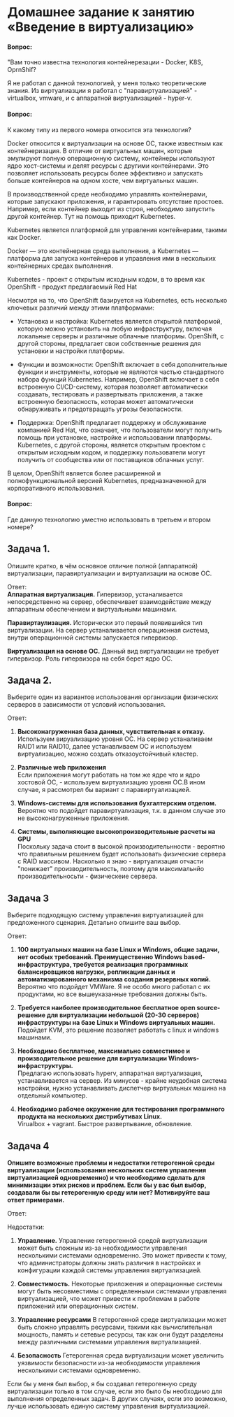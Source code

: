 # Домашнее задание к занятию «Введение в виртуализацию»

#### Вопрос:
"Вам точно известна технология контейнерезации - Docker, K8S, OprnShif?

Я не работал с данной технологией, у меня только теоретические знания. Из виртуалиазции я работал с "паравиртуализацией" - virtualbox, vmware, и с аппаратной виртуализацией - hyper-v. <br>

#### Вопрос:
К какому типу из первого номера относится эта технология?

Docker относится к виртуализации на основе ОС, также известным как контейнеризация. В отличие от виртуальных машин, которые эмулируют полную операционную систему, контейнеры используют ядро хост-системы и делят ресурсы с другими контейнерами. Это позволяет использовать ресурсы более эффективно и запускать больше контейнеров на одном хосте, чем виртуальных машин.

В производственной среде необходимо управлять контейнерами, которые запускают приложения, и гарантировать отсутствие простоев. Например, если контейнер выходит из строя, необходимо запустить другой контейнер. Тут на помощь приходит Kubernetes. <br>

Kubernetes является платформой для управления контейнерами, такими как Docker. <br>

Docker — это контейнерная среда выполнения, а Kubernetes — платформа для запуска контейнеров и управления ими в нескольких контейнерных средах выполнения. <br>

Kubernetes - проект с открытым исходным кодом, в то время как OpenShift - продукт предлагаемый Red Hat <br>

Несмотря на то, что OpenShift базируется на Kubernetes, есть несколько ключевых различий между этими платформами: <br>

- Установка и настройка: Kubernetes является открытой платформой, которую можно установить на любую инфраструктуру, включая локальные серверы и различные облачные платформы. OpenShift, с другой стороны, предлагает свои собственные решения для установки и настройки платформы.

- Функции и возможности: OpenShift включает в себя дополнительные функции и инструменты, которые не являются частью стандартного набора функций Kubernetes. Например, OpenShift включает в себя встроенную CI/CD-систему, которая позволяет автоматически создавать, тестировать и развертывать приложения, а также встроенную безопасность, которая может автоматически обнаруживать и предотвращать угрозы безопасности.

- Поддержка: OpenShift предлагает поддержку и обслуживание компанией Red Hat, что означает, что пользователи могут получить помощь при установке, настройке и использовании платформы. Kubernetes, с другой стороны, является открытым проектом с открытым исходным кодом, и поддержку пользователи могут получить от сообщества или от поставщиков облачных услуг.

В целом, OpenShift является более расширенной и полнофункциональной версией Kubernetes, предназначенной для корпоративного использования.


#### Вопрос:
Где данную технологию уместно использовать в третьем и втором номере?



## Задача 1. 
Опишите кратко, в чём основное отличие полной (аппаратной) виртуализации, паравиртуализации и виртуализации на основе ОС. <br>

Ответ: <br>
<b>Аппаратная виртуализация.</b> Гипервизор, устаналивается непосредственно на сервер, обеспечивает взаимодействие между аппаратным обеспечением и виртуальными машинами.<br>

<b>Паравиртаулизация.</b> Исторически это первый появившийся тип виртуализации. На сервер устаналивается операционная система, внутри операционной системы запускается гипервизор.

<b>Виртуализация на основе ОС.</b> Данный вид виртуализации не требует гипервизор. Роль гипервизора на себя берет ядро ОС.

## Задача 2. 
Выберите один из вариантов использования организации физических серверов в зависимости от условий использования. <br>

Ответ: <br>
1. <b> Высоконагруженная база данных, чувствительная к отказу.</b> <br> 
Используем вируализацию уровня ОС. На сервер устаналиваем RAID1 или RAID10, далее устанавливаем ОС и используем виртуализацию, можно создать отказоустойчивый кластер.

2. <b>Различные web приложения</b> <br>
Если приложения могут работать на том же ядре что и ядро хостовой ОС, - используем виртуализацию уровня ОС.В ином случае, я рассмотрел бы вариант с паравиртуализацией.

3. <b>Windows-системы для использования бухгалтерским отделом. </b><br>
Вероятно что подойдет паравиртуализация, т.к. в данном случае это не высоконагруженные приложения. 

4. <b> Системы, выполняющие высокопроизводительные расчеты на GPU </b> <br>
Поскольку задача стоит в высокой производительнности - вероятно что правильным решением будет использовать физические сервера с RAID массивом. Насколько я знаю - виртуализация отчасти "понижает" производительность, поэтому для максимальнйо производительносьти - физическеие сервера.

## Задача 3
Выберите подходящую систему управления виртуализацией для предложенного сценария. Детально опишите ваш выбор. <br>

Ответ: <br>

1. <b>100 виртуальных машин на базе Linux и Windows, общие задачи, нет особых требований. Преимущественно Windows based-инфраструктура, требуется реализация программных балансировщиков нагрузки, репликации данных и автоматизированного механизма создания резервных копий. </b><br>
Вероятно что подойдет VMWare. Я не особо много работал с их продуктами, но все вышеуказанные требования должны быть.


2. <b>Требуется наиболее производительное бесплатное open source-решение для виртуализации небольшой (20-30 серверов) инфраструктуры на базе Linux и Windows виртуальных машин. </b><br>
Подойдет KVM, это решение позволяет работать с linux и windows машинами.


3. <b>Необходимо бесплатное, максимально совместимое и производительное решение для виртуализации Windows-инфраструктуры. </b><br>
Предлагаю использовать hyperv, аппаратная виртуализация, устанавливается на сервер. Из минусов - крайне неудобная система настройки, нужно устанавливать диспетчер виртуальных машина на отдельный компьютер.

4. <b>Необходимо рабочее окружение для тестирования программного продукта на нескольких дистрибутивах Linux. </b><br>
Virualbox + vagrant. Быстрое развертывание, обновление.


## Задача 4
<b>Опишите возможные проблемы и недостатки гетерогенной среды виртуализации (использования нескольких систем управления виртуализацией одновременно) и что необходимо сделать для минимизации этих рисков и проблем. Если бы у вас был выбор, создавали бы вы гетерогенную среду или нет? Мотивируйте ваш ответ примерами. </b><br>

Ответ: <br>

Недостатки: <br>
1. <b>Управление.</b> Управление гетерогенной средой виртуализации может быть сложным из-за необходимости управления несколькими системами одновременно. Это может привести к тому, что администраторы должны знать различия в настройках и конфигурации каждой системы управления виртуализацией.
2. <b>Совместимость.</b> Некоторые приложения и операционные системы могут быть несовместимы с определенными системами управления виртуализацией, что может привести к проблемам в работе приложений или операционных систем.

3. <b>Управление ресурсами</b> В гетерогенной среде виртуализации может быть сложно управлять ресурсами, такими как вычислительная мощность, память и сетевые ресурсы, так как они будут разделены между различными системами управления виртуализацией.

4. <b>Безопасность</b> Гетерогенная среда виртуализации может увеличить уязвимости безопасности из-за необходимости управления несколькими системами одновременно.

Если бы у меня был выбор, я бы создавал гетерогенную среду виртуализации только в том случае, если это было бы необходимо для выполнения определенных задач. В других случаях, если это возможно, лучше использовать единую систему управления виртуализацией.



